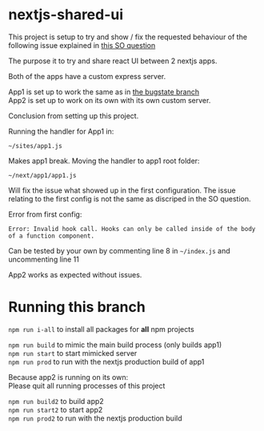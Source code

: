 # nextjs-shared-ui

This project is setup to try and show / fix the requested behaviour of the following issue explained in [this SO question](https://stackoverflow.com/questions/66570634/shared-ui-in-nextjs-unable-to-receive-imported-modules-value-in-build-process)

The purpose it to try and share react UI between 2 nextjs apps.

Both of the apps have a custom express server.

App1 is set up to work the same as in [the bugstate branch](https://github.com/TessavWalstijn/nextjs-shared-ui/tree/bugstate/not-recieving-imported-modules)  
App2 is set up to work on its own with its own custom server.

Conclusion from setting up this project.

Running the handler for App1 in:
```
~/sites/app1.js
```
Makes app1 break. Moving the handler to app1 root folder:
```
~/next/app1/app1.js
```
Will fix the issue what showed up in the first configuration.
The issue relating to the first config is not the same as discriped in the SO question.

Error from first config:
```
Error: Invalid hook call. Hooks can only be called inside of the body of a function component.
```
Can be tested by your own by commenting line 8 in `~/index.js` and uncommenting line 11

App2 works as expected without issues.

# Running this branch

`npm run i-all` to install all packages for **all** npm projects  

`npm run build` to mimic the main build process (only builds app1)  
`npm run start` to start mimicked server  
`npm run prod` to run with the nextjs production build of app1  

Because app2 is running on its own:  
Please quit all running processes of this project

`npm run build2` to build app2  
`npm run start2` to start app2  
`npm run prod2` to run with the nextjs production build  
